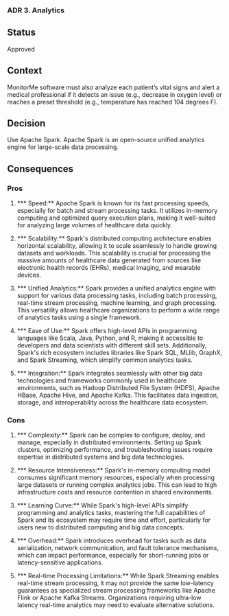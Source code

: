 ### ADR 3. Analytics

## Status
Approved

## Context
MonitorMe software must also analyze each patient’s vital signs and alert a medical professional if it detects an issue (e.g., decrease in oxygen level) or reaches a preset threshold (e.g., temperature has reached 104 degrees F).

## Decision
Use Apache Spark. Apache Spark is an open-source unified analytics engine for large-scale data processing.

## Consequences
 
### Pros
1. *** Speed:** Apache Spark is known for its fast processing speeds, especially for batch and stream processing tasks. It utilizes in-memory computing and optimized query execution plans, making it well-suited for analyzing large volumes of healthcare data quickly.

2. *** Scalability:** Spark's distributed computing architecture enables horizontal scalability, allowing it to scale seamlessly to handle growing datasets and workloads. This scalability is crucial for processing the massive amounts of healthcare data generated from sources like electronic health records (EHRs), medical imaging, and wearable devices.

3. *** Unified Analytics:** Spark provides a unified analytics engine with support for various data processing tasks, including batch processing, real-time stream processing, machine learning, and graph processing. This versatility allows healthcare organizations to perform a wide range of analytics tasks using a single framework.

4. *** Ease of Use:** Spark offers high-level APIs in programming languages like Scala, Java, Python, and R, making it accessible to developers and data scientists with different skill sets. Additionally, Spark's rich ecosystem includes libraries like Spark SQL, MLlib, GraphX, and Spark Streaming, which simplify common analytics tasks.

5. *** Integration:** Spark integrates seamlessly with other big data technologies and frameworks commonly used in healthcare environments, such as Hadoop Distributed File System (HDFS), Apache HBase, Apache Hive, and Apache Kafka. This facilitates data ingestion, storage, and interoperability across the healthcare data ecosystem.

### Cons
1. *** Complexity:** Spark can be complex to configure, deploy, and manage, especially in distributed environments. Setting up Spark clusters, optimizing performance, and troubleshooting issues require expertise in distributed systems and big data technologies.

2. *** Resource Intensiveness:** Spark's in-memory computing model consumes significant memory resources, especially when processing large datasets or running complex analytics jobs. This can lead to high infrastructure costs and resource contention in shared environments.

3. *** Learning Curve:** While Spark's high-level APIs simplify programming and analytics tasks, mastering the full capabilities of Spark and its ecosystem may require time and effort, particularly for users new to distributed computing and big data concepts.

4. *** Overhead:** Spark introduces overhead for tasks such as data serialization, network communication, and fault tolerance mechanisms, which can impact performance, especially for short-running jobs or latency-sensitive applications.

5. *** Real-time Processing Limitations:** While Spark Streaming enables real-time stream processing, it may not provide the same low-latency guarantees as specialized stream processing frameworks like Apache Flink or Apache Kafka Streams. Organizations requiring ultra-low latency real-time analytics may need to evaluate alternative solutions.